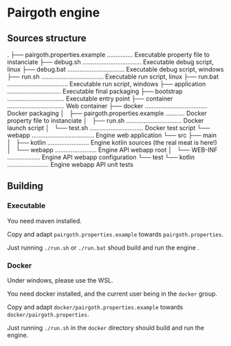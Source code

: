 # Pairgoth engine

## Sources structure

.
├── pairgoth.properties.example ............... Executable property file to instanciate
├── debug.sh .................................. Executable debug script, linux
├── debug.bat ................................. Executable debug script, windows
├── run.sh .................................... Executable run script, linux
├── run.bat ................................... Executable run script, windows
├── application ............................... Executable final packaging
├── bootstrap ................................. Executable entry point
├── container ................................. Web container
├── docker .................................... Docker packaging
│   ├── pairgoth.properties.example ........... Docker property file to instanciate
│   ├── run.sh ................................ Docker launch script
│   └── test.sh ............................... Docker test script
└── webapp .................................... Engine web application
    └── src
        ├── main
        │   ├── kotlin ........................ Engine kotlin sources (the real meat is here!)
        │   └── webapp ........................ Engine API webapp root
        │       └── WEB-INF ................... Engine API webapp configuration
        └── test
            └── kotlin ........................ Engine webapp API unit tests

## Building


### Executable

You need maven installed.

Copy and adapt `pairgoth.properties.example` towards `pairgoth.properties`.

Just running `./run.sh` or `./run.bat` shoud build and run the engine .

### Docker

Under windows, please use the WSL.

You need docker installed, and the current user being in the `docker` group.

Copy and adapt `docker/pairgoth.properties.example` towards `docker/pairgoth.properties`.

Just running `./run.sh` in the `docker` directory should build and run the engine.

